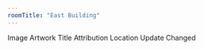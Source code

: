 ```yaml
---
roomTitle: "East Building"
---
```


<div class="table">
	<thead>
	    <tr>
	      <th scope="col">Image</th>
	      <th scope="col">Artwork Title</th>
	      <th scope="col">Attribution</th>
	      <th scope="col">Location</th>
	      <th scope="col">Update</th>
	      <th scope="col">Changed</th>
	    </tr>
  	</thead>
  	<tbody id="artTable"></tbody>
</div>

<script>
$(document).ready(function(){
	$.getJSON('https://jacobmgreer.github.io/Same-Old-Same-Old/art_change.json', 
		function(data) {for (record in data) {
			$("#artTable").append(
				"<tr>" +
					"<td>" + data[record].imagepath + "</td>" +
					"<td>" + data[record].title + "</td>" +
					"<td>" + data[record].attribution + "</td>" +
					"<td>" + data[record].roomTitle + "</td>" +
					"<td>" + data[record].Status + "</td>" +
					"<td>" + data[record].datechange + "</td>" +
			    "</tr>");}})})
</script>